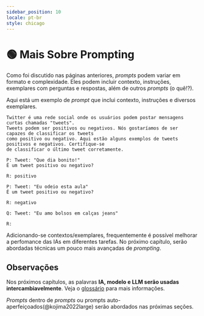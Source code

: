 ```yaml
---
sidebar_position: 10
locale: pt-br
style: chicago
---
```


# 🟢 Mais Sobre Prompting

Como foi discutido nas páginas anteriores, *prompts* podem variar em formato e complexidade. Eles podem incluir contexto, instruções, exemplares com perguntas e respostas, além de outros *prompts* (o quê!?).

Aqui está um exemplo de *prompt* que inclui contexto, instruções e diversos exemplares.

```text
Twitter é uma rede social onde os usuários podem postar mensagens curtas chamadas "tweets".
Tweets podem ser positivos ou negativos. Nós gostaríamos de ser capazes de classificar os tweets
como positivo ou negativo. Aqui estão alguns exemplos de tweets positivos e negativos. Certifique-se
de classificar o último tweet corretamente.

P: Tweet: "Que dia bonito!"
É um tweet positivo ou negativo?

R: positivo

P: Tweet: "Eu odeio esta aula"
É um tweet positivo ou negativo?

R: negativo

Q: Tweet: "Eu amo bolsos em calças jeans"

R:

```


Adicionando-se contextos/exemplares, frequentemente é possível melhorar a perfomance das IAs em diferentes tarefas. No próximo capítulo, serão abordadas técnicas um pouco mais avançadas de *prompting*.

## Observações


Nos próximos capítulos, as palavras **IA, modelo e LLM serão usadas intercambiavelmente**. Veja o [glossário](https://learnprompting.org/docs/vocabulary) para mais informações.

*Prompts* dentro de *prompts* ou prompts auto-aperfeiçoados(@kojima2022large) serão abordados nas próximas seções.
